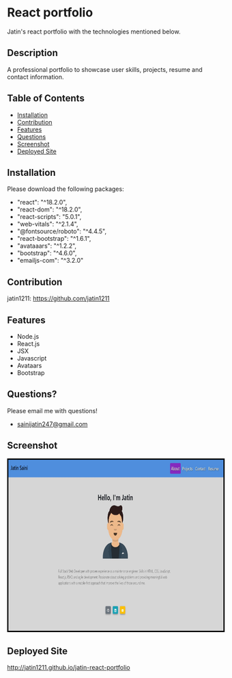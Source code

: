 # React portfolio
Jatin's react portfolio with the technologies mentioned below.

## Description
A professional portfolio to showcase user skills, projects, resume and contact information.

## Table of Contents
* [Installation](#installation)
* [Contribution](#contribution)
* [Features](#features)
* [Questions](#questions)
* [Screenshot](#screenshot)
* [Deployed Site](#deployed-site)

## Installation
Please download the following packages:

* "react": "^18.2.0",
* "react-dom": "^18.2.0",
* "react-scripts": "5.0.1",
* "web-vitals": "^2.1.4",
* "@fontsource/roboto": "^4.4.5",
* "react-bootstrap": "^1.6.1",
* "avataaars": "^1.2.2",
* "bootstrap": "^4.6.0",
* "emailjs-com": "^3.2.0"


## Contribution

jatin1211: https://github.com/jatin1211


## Features
* Node.js
* React.js
* JSX
* Javascript
* Avataars
* Bootstrap


## Questions?
Please email me with questions!
* sainijatin247@gmail.com

## Screenshot
<img src = './Screenshot.JPG' alt = 'image' width = '800' height = '400' style = 'border:3px solid black'>


## Deployed Site
http://jatin1211.github.io/jatin-react-portfolio
